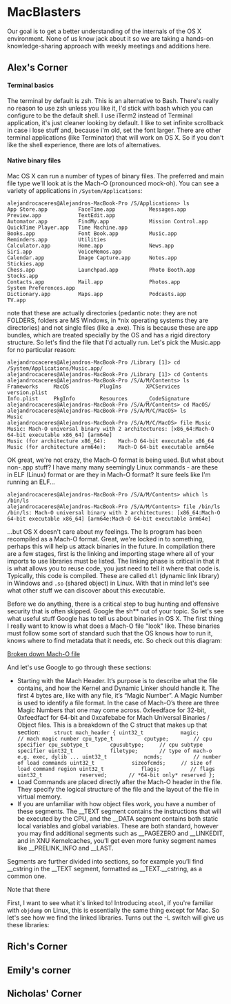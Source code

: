 # MacBlasters

Our goal is to get a better understanding of the internals of the OS X environment. None of us know jack about it so we are taking a hands-on knowledge-sharing approach with weekly meetings and additions here. 


## Alex's Corner


#### Terminal basics

The terminal by default is zsh. This is an alternative to Bash. There's really no reason to use zsh unless you like it, I'd stick with bash which you can configure to be the default shell. I use iTerm2 instead of Terminal application, it's just cleaner looking by default. I like to set infinite scrollback in case i lose stuff and, because i'm old, set the font larger. There are other terminal applications (like Terminator) that will work on OS X. So if you don't like the shell experience, there are lots of alternatives.

#### Native binary files

Mac OS X can run a number of types of binary files. The preferred and main file type we'll look at is the Mach-O (pronounced mock-oh). You can see a variety of applications in `/System/Applications`:

```
alejandrocaceres@Alejandros-MacBook-Pro /S/Applications> ls
App Store.app          FaceTime.app           Messages.app           Preview.app            TextEdit.app
Automator.app          FindMy.app             Mission Control.app    QuickTime Player.app   Time Machine.app
Books.app              Font Book.app          Music.app              Reminders.app          Utilities
Calculator.app         Home.app               News.app               Siri.app               VoiceMemos.app
Calendar.app           Image Capture.app      Notes.app              Stickies.app
Chess.app              Launchpad.app          Photo Booth.app        Stocks.app
Contacts.app           Mail.app               Photos.app             System Preferences.app
Dictionary.app         Maps.app               Podcasts.app           TV.app
```

note that these are actually directories (pedantic note: they are not FOLDERS, folders are MS Windows, in \*nix operating systems they are directories) and not single files (like a .exe). This is because these are app bundles, which are treated specially by the OS and has a rigid directory structure. So let's find the file that I'd actually run. Let's pick the Music.app for no particular reason:


```
alejandrocaceres@Alejandros-MacBook-Pro /Library [1]> cd /System/Applications/Music.app/
alejandrocaceres@Alejandros-MacBook-Pro /Library [1]> cd Contents
alejandrocaceres@Alejandros-MacBook-Pro /S/A/M/Contents> ls
Frameworks     MacOS          PlugIns        XPCServices    version.plist
Info.plist     PkgInfo        Resources      _CodeSignature
alejandrocaceres@Alejandros-MacBook-Pro /S/A/M/Contents> cd MacOS/
alejandrocaceres@Alejandros-MacBook-Pro /S/A/M/C/MacOS> ls
Music
alejandrocaceres@Alejandros-MacBook-Pro /S/A/M/C/MacOS> file Music
Music: Mach-O universal binary with 2 architectures: [x86_64:Mach-O 64-bit executable x86_64] [arm64e]
Music (for architecture x86_64):	Mach-O 64-bit executable x86_64
Music (for architecture arm64e):	Mach-O 64-bit executable arm64e
```

OK great, we're not crazy, the Mach-O format is being used. But what about non-.app stuff? I have many many seemingly Linux commands - are these in ELF (Linux) format or are they in Mach-O format? It sure feels like I'm running an ELF...

```
alejandrocaceres@Alejandros-MacBook-Pro /S/A/M/Contents> which ls
/bin/ls
alejandrocaceres@Alejandros-MacBook-Pro /S/A/M/Contents> file /bin/ls
/bin/ls: Mach-O universal binary with 2 architectures: [x86_64:Mach-O 64-bit executable x86_64] [arm64e:Mach-O 64-bit executable arm64e]
```

...but OS X doesn't care about my feelings. The ls program has been recompiled as a Mach-O format. Great, we're locked in to something, perhaps this will help us attack binaries in the future. In compilation there are a few stages, first is the linking and importing stage where all of your imports to use libraries must be listed. The linking phase is critical in that it is what allows you to reuse code, you just need to tell it where that code is. Typically, this code is compiled. These are called `dll` (dynamic link library) in Windows and `.so` (shared object) in Linux. With that in mind let's see what other stuff we can discover about this executable.

Before we do anything, there is a critical step to bug hunting and offensive security that is often skipped. Google the sh** out of your topic. So let's see what useful stuff Google has to tell us about binaries in OS X. The first thing I really want to know is what does a Mach-O file "look" like. These binaries must follow some sort of standard such that the OS knows how to run it, knows where to find metadata that it needs, etc. So check out this diagram:

[Broken down Mach-O file](https://www.symbolcrash.com/wp-content/uploads/2019/02/File_structure.png)

And let's use Google to go through these sections:

- Starting with the Mach Header. It’s purpose is to describe what the file contains, and how the Kernel and Dynamic Linker should handle it. The first 4 bytes are, like with any file, it’s “Magic Number”. A Magic Number is used to identify a file format. In the case of Mach-O’s there are three Magic Numbers that one may come across. 0xfeedface for 32-bit, 0xfeedfacf for 64-bit and 0xcafebabe for Mach Universal Binaries / Object files. This is a breakdown of the C struct that makes up that section: ```    struct mach_header {
        uint32_t            magic;          // mach magic number
        cpu_type_t          cputype;        // cpu specifier
        cpu_subtype_t       cpusubtype;     // cpu subtype specifier
        uint32_t            filetype;       // type of mach-o e.g. exec, dylib ...
        uint32_t            ncmds;          // number of load commands
        uint32_t            sizeofcmds;     // size of load command region
        uint32_t            flags;          // flags
        uint32_t            reserved;       // *64-bit only* reserved
    };```
- Load Commands are placed directly after the Mach-O header in the file. They specify the logical structure of the file and the layout of the file in virtual memory.
- If you are unfamiliar with how object files work, you have a number of these segments. The __TEXT segment contains the instructions that will be executed by the CPU, and the __DATA segment contains both static local variables and global variables. These are both standard, however you may find additional segments such as __PAGEZERO and __LINKEDIT, and in XNU Kernelcaches, you’ll get even more funky segment names like __PRELINK_INFO and __LAST.

Segments are further divided into sections, so for example you’ll find __cstring in the __TEXT segment, formatted as __TEXT.__cstring, as a common one.

Note that there 





First, I want to see what it's linked to! Introducing `otool`, if you're familiar with `objdump` on Linux, this is essentially the same thing except for Mac. So let's see how we find the linked libraries. Turns out the -L switch will give us these libraries:








## Rich's Corner




## Emily's corner





## Nicholas' Corner

